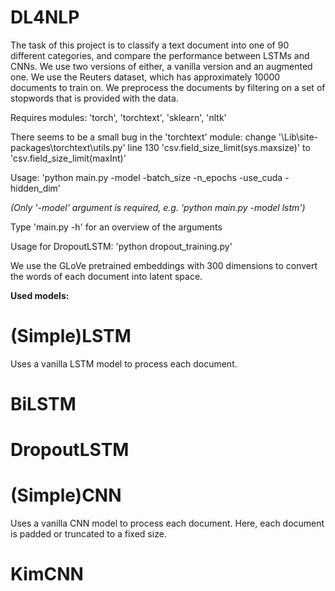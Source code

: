 # DL4NLP

The task of this project is to classify a text document into one of 90 different categories, and compare the performance between LSTMs and CNNs. We use two versions of either, a vanilla version and an augmented one.
We use the Reuters dataset, which has approximately 10000 documents to train on.
We preprocess the documents by filtering on a set of stopwords that is provided with the data.

Requires modules: 'torch', 'torchtext', 'sklearn', 'nltk'

There seems to be a small bug in the 'torchtext' module:
change '<python install folder>\Lib\site-packages\torchtext\utils.py' line 130 'csv.field_size_limit(sys.maxsize)' to 'csv.field_size_limit(maxInt)'


Usage: 'python main.py -model -batch_size -n_epochs -use_cuda -hidden_dim'

_(Only '-model' argument is required, e.g. 'python main.py -model lstm')_

Type 'main.py -h' for an overview of the arguments

Usage for DropoutLSTM: 'python dropout_training.py'

We use the GLoVe pretrained embeddings with 300 dimensions to convert the words of each document into latent space.

**Used models:**
# (Simple)LSTM
Uses a vanilla LSTM model to process each document.

# BiLSTM

# DropoutLSTM

# (Simple)CNN
Uses a vanilla CNN model to process each document. Here, each document is padded or truncated to a fixed size.

# KimCNN
